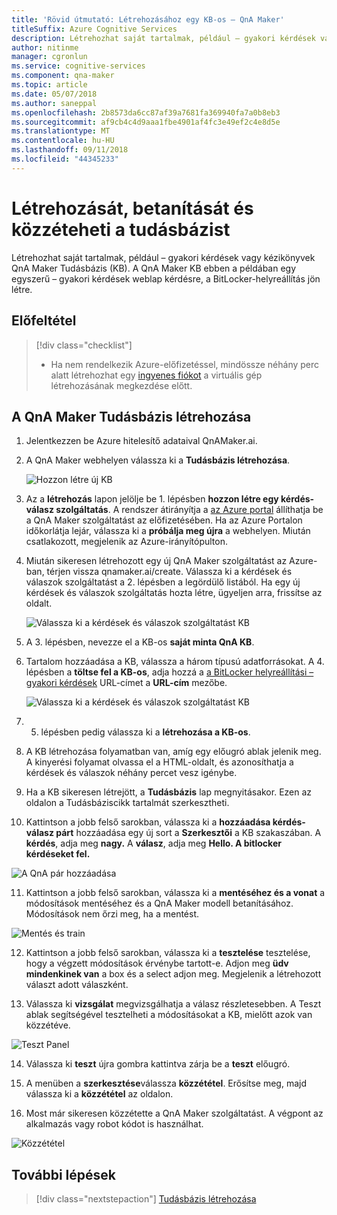 ```yaml
---
title: 'Rövid útmutató: Létrehozásához egy KB-os – QnA Maker'
titleSuffix: Azure Cognitive Services
description: Létrehozhat saját tartalmak, például – gyakori kérdések vagy kézikönyvek QnA Maker Tudásbázis (KB). A QnA Maker KB ebben a példában egy egyszerű – gyakori kérdések weblap kérdésre, a BitLocker-helyreállítás jön létre.
author: nitinme
manager: cgronlun
ms.service: cognitive-services
ms.component: qna-maker
ms.topic: article
ms.date: 05/07/2018
ms.author: saneppal
ms.openlocfilehash: 2b8573da6cc87af39a7681fa369940fa7a0b8eb3
ms.sourcegitcommit: af9cb4c4d9aaa1fbe4901af4fc3e49ef2c4e8d5e
ms.translationtype: MT
ms.contentlocale: hu-HU
ms.lasthandoff: 09/11/2018
ms.locfileid: "44345233"
---
```

# <a name="create-train-and-publish-your-knowledge-base"></a>Létrehozását, betanítását és közzéteheti a tudásbázist

Létrehozhat saját tartalmak, például – gyakori kérdések vagy kézikönyvek QnA Maker Tudásbázis (KB). A QnA Maker KB ebben a példában egy egyszerű – gyakori kérdések weblap kérdésre, a BitLocker-helyreállítás jön létre.

## <a name="prerequisite"></a>Előfeltétel

> [!div class="checklist"]
> * Ha nem rendelkezik Azure-előfizetéssel, mindössze néhány perc alatt létrehozhat egy [ingyenes fiókot](https://azure.microsoft.com/free/?WT.mc_id=A261C142F) a virtuális gép létrehozásának megkezdése előtt.

## <a name="create-a-qna-maker-knowledge-base"></a>A QnA Maker Tudásbázis létrehozása

1. Jelentkezzen be Azure hitelesítő adataival QnAMaker.ai.

2. A QnA Maker webhelyen válassza ki a **Tudásbázis létrehozása**.

   ![Hozzon létre új KB](../media/qna-maker-create-kb.png)

3. Az a **létrehozás** lapon jelölje be 1. lépésben **hozzon létre egy kérdés-válasz szolgáltatás**. A rendszer átirányítja a [az Azure portal](https://ms.portal.azure.com/#create/Microsoft.CognitiveServicesQnAMaker) állíthatja be a QnA Maker szolgáltatást az előfizetésében. Ha az Azure Portalon időkorlátja lejár, válassza ki a **próbálja meg újra** a webhelyen. Miután csatlakozott, megjelenik az Azure-irányítópulton.

4. Miután sikeresen létrehozott egy új QnA Maker szolgáltatást az Azure-ban, térjen vissza qnamaker.ai/create. Válassza ki a kérdések és válaszok szolgáltatást a 2. lépésben a legördülő listából. Ha egy új kérdések és válaszok szolgáltatás hozta létre, ügyeljen arra, frissítse az oldalt.

   ![Válassza ki a kérdések és válaszok szolgáltatást KB](../media/qnamaker-quickstart-kb/qnaservice-selection.png)

5. A 3. lépésben, nevezze el a KB-os **saját minta QnA KB**.

6. Tartalom hozzáadása a KB, válassza a három típusú adatforrásokat. A 4. lépésben a **töltse fel a KB-os**, adja hozzá a [a BitLocker helyreállítási – gyakori kérdések](https://docs.microsoft.com/en-us/windows/security/information-protection/bitlocker/bitlocker-overview-and-requirements-faq) URL-címet a **URL-cím** mezőbe.

   ![Válassza ki a kérdések és válaszok szolgáltatást KB](../media/qnamaker-quickstart-kb/add-datasources.png)

7. 5. lépésben pedig válassza ki a **létrehozása a KB-os**.

8. A KB létrehozása folyamatban van, amíg egy előugró ablak jelenik meg. A kinyerési folyamat olvassa el a HTML-oldalt, és azonosíthatja a kérdések és válaszok néhány percet vesz igénybe.

9. Ha a KB sikeresen létrejött, a **Tudásbázis** lap megnyitásakor. Ezen az oldalon a Tudásbáziscikk tartalmát szerkesztheti.

10. Kattintson a jobb felső sarokban, válassza ki a **hozzáadása kérdés-válasz párt** hozzáadása egy új sort a **Szerkesztői** a KB szakaszában. A **kérdés**, adja meg **nagy.** A **válasz**, adja meg **Hello. A bitlocker kérdéseket fel.**

   ![A QnA pár hozzáadása](../media/qnamaker-quickstart-kb/add-qna-pair.png)

11. Kattintson a jobb felső sarokban, válassza ki a **mentéséhez és a vonat** a módosítások mentéséhez és a QnA Maker modell betanításához. Módosítások nem őrzi meg, ha a mentést.

   ![Mentés és train](../media/qnamaker-quickstart-kb/add-qna-pair2.png)

12. Kattintson a jobb felső sarokban, válassza ki a **tesztelése** tesztelése, hogy a végzett módosítások érvénybe tartott-e. Adjon meg **üdv mindenkinek van** a box és a select adjon meg. Megjelenik a létrehozott választ adott válaszként.

13. Válassza ki **vizsgálat** megvizsgálhatja a válasz részletesebben. A Teszt ablak segítségével tesztelheti a módosításokat a KB, mielőtt azok van közzétéve.

   ![Teszt Panel](../media/qnamaker-quickstart-kb/inspect-panel.png)

14. Válassza ki **teszt** újra gombra kattintva zárja be a **teszt** előugró.

15. A menüben a **szerkesztése**válassza **közzététel**. Erősítse meg, majd válassza ki a **közzététel** az oldalon.

16. Most már sikeresen közzétette a QnA Maker szolgáltatást. A végpont az alkalmazás vagy robot kódot is használhat.

   ![Közzététel](../media/qnamaker-quickstart-kb/publish-sucess.png)

## <a name="next-steps"></a>További lépések

> [!div class="nextstepaction"]
> [Tudásbázis létrehozása](../How-To/create-knowledge-base.md)
